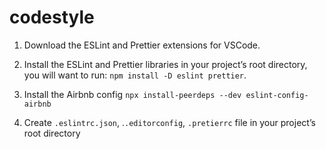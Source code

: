 # codestyle

1. Download the ESLint and Prettier extensions for VSCode.
1. Install the ESLint and Prettier libraries in your project’s root directory, you will want to run:    `npm install -D eslint prettier`.
1. Install the Airbnb config `npx install-peerdeps --dev eslint-config-airbnb`

1. Create `.eslintrc.json`, .`.editorconfig`, `.pretierrc` file in your project’s root directory

